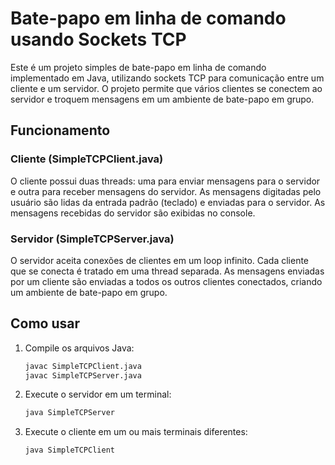 # Bate-papo em linha de comando usando Sockets TCP

Este é um projeto simples de bate-papo em linha de comando implementado em Java, utilizando sockets TCP para comunicação entre um cliente e um servidor. O projeto permite que vários clientes se conectem ao servidor e troquem mensagens em um ambiente de bate-papo em grupo.

## Funcionamento

### Cliente (SimpleTCPClient.java)

O cliente possui duas threads: uma para enviar mensagens para o servidor e outra para receber mensagens do servidor. As mensagens digitadas pelo usuário são lidas da entrada padrão (teclado) e enviadas para o servidor. As mensagens recebidas do servidor são exibidas no console.

### Servidor (SimpleTCPServer.java)

O servidor aceita conexões de clientes em um loop infinito. Cada cliente que se conecta é tratado em uma thread separada. As mensagens enviadas por um cliente são enviadas a todos os outros clientes conectados, criando um ambiente de bate-papo em grupo.

## Como usar

1. Compile os arquivos Java:

   ```sh
   javac SimpleTCPClient.java
   javac SimpleTCPServer.java
    ```
2. Execute o servidor em um terminal:

    ```sh
    java SimpleTCPServer
    ```
3. Execute o cliente em um ou mais terminais diferentes:

    ```sh
    java SimpleTCPClient
    ```
